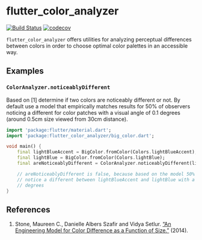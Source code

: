 # flutter_color_analyzer

[![Build Status](https://api.travis-ci.com/asimihsan/flutter_color_analyzer.svg?branch=master)](https://travis-ci.com/github/asimihsan/flutter_color_analyzer/)
[![codecov](https://codecov.io/gh/asimihsan/flutter_color_analyzer/branch/master/graph/badge.svg)](https://codecov.io/gh/asimihsan/flutter_color_analyzer)

`flutter_color_analyzer` offers utilities for analyzing perceptual differences between colors in order to choose optimal color palettes in an accessible way.

## Examples

### `ColorAnalyzer.noticeablyDifferent`

Based on \[1\] determine if two colors are noticeably different or not. By default use a model
that empirically matches results for 50% of observers noticing a different for color patches with
a visual angle of 0.1 degrees (around 0.5cm size viewed from 30cm distance).

```dart
import 'package:flutter/material.dart';
import 'package:flutter_color_analyzer/big_color.dart';

void main() {
    final lightBlueAccent = BigColor.fromColor(Colors.lightBlueAccent);
    final lightBlue = BigColor.fromColor(Colors.lightBlue);
    final areNoticeablyDifferent = ColorAnalyzer.noticeablyDifferent(lightBlueAccent, lightBlue);

    // areNoticeablyDifferent is false, because based on the model 50% of observers do not
    // notice a different between lightBlueAccent and lightBlue with a visual angle of 0.1
    // degrees
}
```

## References

1. Stone, Maureen C., Danielle Albers Szafir and Vidya Setlur. [“An Engineering Model for Color
   Difference as a Function of Size.”](http://www.danielleszafir.com/2014CIC_48_Stone_v3.pdf) (2014).